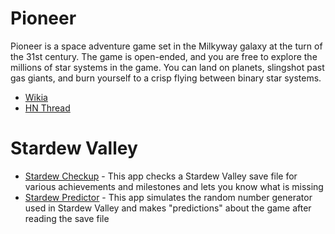 # Pioneer

  Pioneer is a space adventure game set in the Milkyway galaxy at the turn of the 31st century. The game is open-ended, and you are free to explore the millions of star systems in the game. You can land on planets, slingshot past gas giants, and burn yourself to a crisp flying between binary star systems.

* [Wikia](https://pioneerwiki.com/wiki/Pioneer_Wiki) 
* [HN Thread](https://news.ycombinator.com/item?id=15875695)

# Stardew Valley

* [Stardew Checkup](https://mouseypounds.github.io/stardew-checkup/) - This app checks a Stardew Valley save file for various achievements and milestones and lets you know what is missing
* [Stardew Predictor](https://mouseypounds.github.io/stardew-predictor/) - This app simulates the random number generator used in Stardew Valley and makes "predictions" about the game after reading the save file
